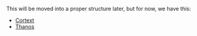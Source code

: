 This will be moved into a proper structure later, but for now, we have this:

* [Cortext](https://docs.google.com/document/d/1g4D6NBA1tgywCVdo7nShL8EqwVuyGY4jBTc8H6ZCPwQ/edit)
* [Thanos](https://docs.google.com/document/d/1IN95SbMYhEonF298dbJxeVQIRCRRXHvwzuSPPz_kvpo/edit)
